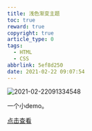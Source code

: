 ```yaml
---
title: 浅色渐变主题
toc: true
reward: true
copyright: true
article_type: 0
tags:
  - HTML
  - CSS
abbrlink: 5ef8d250
date: 2021-02-22 09:07:54
---
```


![2021-02-22091334548](https://cdn.jsdelivr.net/gh/Anyway521/blogpic2@main/image/2021-02-22091334548.png)

一个小demo。
<!-- more -->
[点击查看](/demo/theme01/index.html)